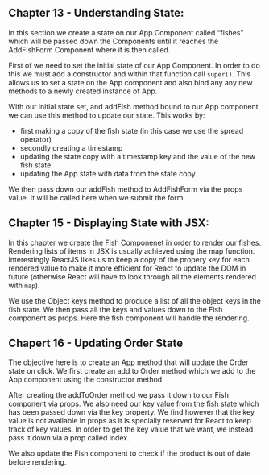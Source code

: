 ## Chapter 13 - Understanding State:

In this section we create a state on our App Component called “fishes” which will be passed down the Components until it reaches the AddFishForm Component where it is then called.

First of we need to set the initial state of our App Component. In order to do this we must add a constructor and within that function call `super()`. This allows us to set a state on the App component and also bind any any new methods to a newly created instance of App.

With our initial state set, and addFish method bound to our App component, we can use this method to update our state. This works by:

* first making a copy of the fish state (in this case we use the spread operator)
* secondly creating a timestamp
* updating the state copy with a timestamp key and the value of the new fish state
* updating the App state with data from the state copy

We then pass down our addFish method to AddFishForm via the props value. It will be called here when we submit the form.

## Chapter 15 - Displaying State with JSX:

In this chapter we create the Fish Componenet in order to render our fishes. Rendering lists of items in JSX is usually achieved using the map function. Interestingly ReactJS likes us to keep a copy of the propery key for each rendered value to make it more efficient for React to update the DOM in future (otherwise React will have to look through all the elements rendered with `map`).

We use the Object keys method to produce a list of all the object keys in the fish state. We then pass all the keys and values down to the Fish component as props. Here the fish component will handle the rendering.

## Chapert 16 - Updating Order State
The objective here is to create an App method that will update the Order state on click. We first create an add to Order method which we add to the App component using the constructor method.

After creating the addToOrder method we pass it down to our Fish component via props. We also need our key value from the fish state which has been passed down via the key property. We find however that the key value is not available in props as it is specially reserved for React to keep track of key values. In order to get the key value that we want, we instead pass it down via a prop called index.

We also update the Fish component to check if the product is out of date before rendering.